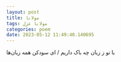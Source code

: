 ```yaml
---
layout: post
title: مولانا
tags: مولانا غزل
categories: poem
date: 2023-05-12 11:49:40.140695
---
```


با تو ز زیان چه باک داریم / ای سودکن همه زیان‌ها